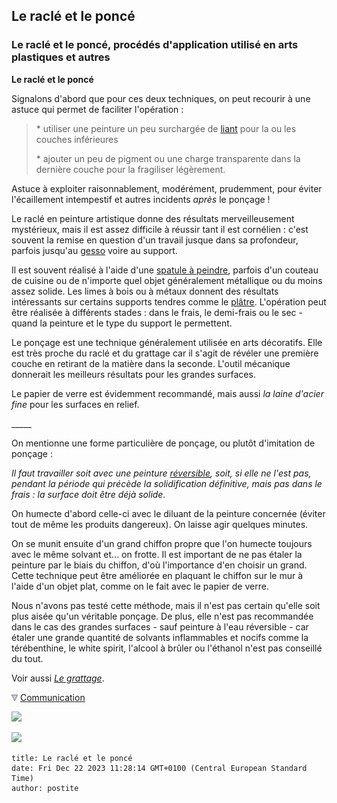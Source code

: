 ## Le raclé et le poncé
### Le raclé et le poncé, procédés d'application utilisé en arts plastiques et autres
 **Le raclé et le poncé**  

Signalons d'abord que pour ces deux techniques, on peut recourir à une astuce qui permet de faciliter l'opération : 

> \* utiliser une peinture un peu surchargée de [liant](liants.html) pour la ou les couches inférieures
> 
> \* ajouter un peu de pigment ou une charge transparente dans la dernière couche pour la fragiliser légèrement.

Astuce à exploiter raisonnablement, modérément, prudemment, pour éviter l'écaillement intempestif et autres incidents _après_ le ponçage !

Le raclé en peinture artistique donne des résultats merveilleusement mystérieux, mais il est assez difficile à réussir tant il est cornélien : c'est souvent la remise en question d'un travail jusque dans sa profondeur, parfois jusqu'au [gesso](fabriquerungesso.html) voire au support.

Il est souvent réalisé à l'aide d'une [spatule à peindre](couteauouspatule.html), parfois d'un couteau de cuisine ou de n'importe quel objet généralement métallique ou du moins assez solide. Les limes à bois ou à métaux donnent des résultats intéressants sur certains supports tendres comme le [plâtre](platresupport.html). L'opération peut être réalisée à différents stades : dans le frais, le demi-frais ou le sec - quand la peinture et le type du support le permettent.

Le ponçage est une technique généralement utilisée en arts décoratifs. Elle est très proche du raclé et du grattage car il s'agit de révéler une première couche en retirant de la matière dans la seconde. L'outil mécanique donnerait les meilleurs résultats pour les grandes surfaces.

Le papier de verre est évidemment recommandé, mais aussi _la laine d'acier fine_ pour les surfaces en relief.

\_\_\_\_\_

On mentionne une forme particulière de ponçage, ou plutôt d'imitation de ponçage :

_Il faut travailler soit avec une peinture [réversible](liants.html#reversibilite), soit, si elle ne l'est pas, pendant la période qui précède la solidification définitive, mais pas dans le frais : la surface doit être déjà solide._

On humecte d'abord celle-ci avec le diluant de la peinture concernée (éviter tout de même les produits dangereux). On laisse agir quelques minutes.

On se munit ensuite d'un grand chiffon propre que l'on humecte toujours avec le même solvant et... on frotte. Il est important de ne pas étaler la peinture par le biais du chiffon, d'où l'importance d'en choisir un grand. Cette technique peut être améliorée en plaquant le chiffon sur le mur à l'aide d'un objet plat, comme on le fait avec le papier de verre.

Nous n'avons pas testé cette méthode, mais il n'est pas certain qu'elle soit plus aisée qu'un véritable ponçage. De plus, elle n'est pas recommandée dans le cas des grandes surfaces - sauf peinture à l'eau réversible - car étaler une grande quantité de solvants inflammables et nocifs comme la térébenthine, le white spirit, l'alcool à brûler ou l'éthanol n'est pas conseillé du tout.

Voir aussi [_Le grattage_](gratte.html).



![](images/flechebas.gif) [Communication](http://www.artrealite.com/annonceurs.htm) 

[![](https://cbonvin.fr/sites/regie.artrealite.com/visuels/campagne1.png)](index-2.html#20131014)

![](https://cbonvin.fr/sites/regie.artrealite.com/visuels/campagne2.png)
```
title: Le raclé et le poncé
date: Fri Dec 22 2023 11:28:14 GMT+0100 (Central European Standard Time)
author: postite
```
